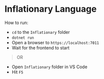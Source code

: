 # Inflationary Language

How to run:

* `cd` to the `Inflationary` folder
* `dotnet run`
* Open a browser to `https://localhost:7011`
* Wait for the frontend to start

> OR

* Open `Inflationary` folder in VS Code
* Hit `F5`